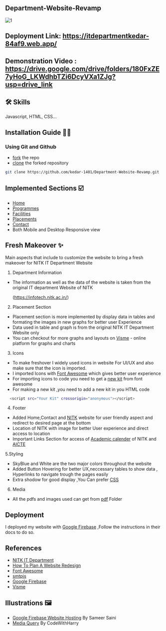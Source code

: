 ## Department-Website-Revamp 

![1](https://github.com/kedar-1401/Department-Website-Revamp/assets/127956319/a93e3873-1699-4c40-8630-ff14b3bd86e0)

## Deployment Link: https://itdepartmentkedar-84af9.web.app/ 


## Demonstration Video : https://drive.google.com/drive/folders/180FxZE7yHoG_LKWdhbTZi6DcyVXa1ZJg?usp=drive_link
## 🛠 Skills
Javascript, HTML, CSS...

## Installation Guide 🧑‍💻
   
### Using Git and Github

- [fork](https://docs.github.com/en/get-started/quickstart/fork-a-repo) the repo 
- [clone](https://docs.github.com/en/get-started/quickstart/contributing-to-projects#cloning-a-fork) the forked repository 



```bash
git clone https://github.com/kedar-1401/Department-Website-Revamp.git
```
## Implemented Sections ☑️
- [Home](https://itdepartmentkedar-84af9.web.app/)
- [Programmes](https://itdepartmentkedar-84af9.web.app/programmes.html)
- [Facilities](https://itdepartmentkedar-84af9.web.app/facilities.html)
- [Placements](https://itdepartmentkedar-84af9.web.app/placements.html)
- [Contact](https://itdepartmentkedar-84af9.web.app/contact.html)
- Both Mobile and Desktop Responsive view 

## Fresh Makeover ✨
Main aspects that include to customize the website to bring a fresh makeover for NITK IT Department Website
    
  1. Department Information

  - The information as well as the data of the website is taken from the original IT department Website of NITK

    (https://infotech.nitk.ac.in/)

  2. Placement Section

  - Placement section is more implemented by display data in tables and formating the images in new graphs for better user Experience
  - Data used in table and graph is from the original NITK IT Department Website only
  - You can checkout for more graphs and layouts on [Visme](https://www.visme.co/graph-maker/)  - online platform for graphs and charts

    
  3. Icons

  - To make freshover I widely used icons in website For UI/UX and also make sure that the icon is imported.
  - I imported Icons with [Font Awesome](https://docs.github.com/en/get-started/quickstart/fork-a-repo)  which gives better user experience 
  - For importing icons to code you need to get a [new kit](https://fontawesome.com/docs/web/setup/use-kit) from font awesome
  - For making a new kit ,you need to add a new kit in you HTML code  
  ```bash
    <script src="Your Kit" crossorigin="anonymous"></script>
  ```
  4. Footer

  - Added Home,Contact and [NITK](https://www.nitk.ac.in/) website for user friendly aspect and redirect to desired page at the bottom
  - Location of NITK with image for better User experience and direct access to location
  - Important Links Section for access of [Academic calender](https://www.nitk.ac.in/Academic_Calendars) of NITK and [AICTE](https://www.aicte-india.org/)

  5.Styling 

  - SkyBlue and White are the two major colors throughout the website 
  - Added Button Hovering for better UX,neccessary tables to show data , Hyperlinks to navigate trough the pages easily
  - Extra shodow for good display ,You Can prefer [CSS](https://developer.mozilla.org/en-US/docs/Web/CSS)

  6. Media

  - All the pdfs and images used can get from [pdf](https://github.com/kedar-1401/Department-Website-Revamp/tree/master/pdf) Folder

## Deployment
 I deployed my website with [Google Firebase](https://firebase.google.com/docs?gad=1&gclid=CjwKCAjw1t2pBhAFEiwA_-A-NOelMZ5snJrIlUEQ0ob9MlqcOhRB-Q4Q8KJcCof5S8sHCKgouBtwIBoCkAcQAvD_BwE&gclsrc=aw.ds)
 ,Follow the instructions in their docs to do so.

## References 

   - [NITK IT Department](https://infotech.nitk.ac.in/)
   - [How To Plan A Website Redesign](https://www.altexsoft.com/blog/uxdesign/how-to-plan-a-website-redesign-stages-approaches-principles/)
   - [Font Awesome](https://fontawesome.com/)
   - [smtpjs](https://smtpjs.com/)
   - [Google Firebase](https://firebase.google.com/docs?gad=1&gclid=CjwKCAjw1t2pBhAFEiwA_-A-NOelMZ5snJrIlUEQ0ob9MlqcOhRB-Q4Q8KJcCof5S8sHCKgouBtwIBoCkAcQAvD_BwE&gclsrc=aw.ds)
   - [Visme](https://www.visme.co/graph-maker/)

## Illustrations 🖼️
   - [Google Firebase Website Hosting](https://www.youtube.com/watch?v=w7xKZ5PWizs) By Sameer Saini
   - [Media Query](https://www.youtube.com/watch?v=WTz4A8IdeEQ&t=320s) By CodeWithHarry 

  
  
